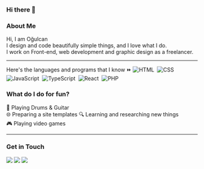 ### Hi there 👋


### About Me

  Hi, I am Oğulcan <br/>
  I design and code beautifully simple things, and I love what I do. <br/>
  I work on Front-end, web development and graphic design as a freelancer. <br/>
<hr>

Here's the languages and programs that I know ⏩ 
![HTML](https://img.shields.io/badge/-HTML-171717?logo=html5&logoColor=E34F26)&nbsp;
![CSS](https://img.shields.io/badge/-CSS3-171717?logo=css3&logoColor=1572B6)&nbsp;
![JavaScript](https://img.shields.io/badge/-Javascript-171717?logo=javascript&logoColor=F7DF1E)&nbsp;
![TypeScript](https://img.shields.io/badge/-TypeScript-171717?logo=typescript&logoColor=3178C6)&nbsp;
![React](https://img.shields.io/badge/-ReactJs-171717?logo=react&logoColor=blue)&nbsp;
![PHP](https://img.shields.io/badge/-PHP-171717?logo=php&logoColor=777BB4)&nbsp;

### What do I do for fun?
🎵 Playing Drums & Guitar <br/>
🌐 Preparing a site templates
🔍 Learning and researching new things <br/>
🎮 Playing video games <br/>
<hr>

### Get in Touch
<p>
<a href="mailto:cancevdev@gmail.com"><img src="https://img.shields.io/badge/-cancevdev@gmail.com-171717?logo=gmail&logoColor=EA4335"></a>
<a href="https://cevdev.site/"><img src="https://img.shields.io/badge/-cevdev.site-171717"></a>
<a href="https://www.linkedin.com/in/o%C4%9Fulcan-%C3%A7evik-3ba1961b3/"><img src="https://img.shields.io/badge/-Linkedin-171717?logo=linkedin&logoColor=0077B5"></a>
</p>
